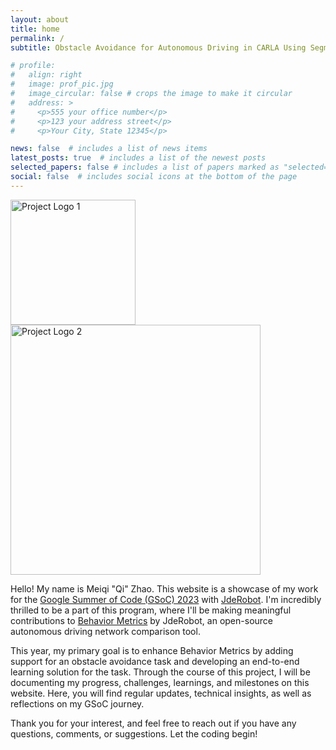 ```yaml
---
layout: about
title: home
permalink: /
subtitle: Obstacle Avoidance for Autonomous Driving in CARLA Using Segmentation Deep Learning Models

# profile:
#   align: right
#   image: prof_pic.jpg
#   image_circular: false # crops the image to make it circular
#   address: >
#     <p>555 your office number</p>
#     <p>123 your address street</p>
#     <p>Your City, State 12345</p>

news: false  # includes a list of news items
latest_posts: true  # includes a list of the newest posts
selected_papers: false # includes a list of papers marked as "selected={true}"
social: false  # includes social icons at the bottom of the page
---
```

<!-- ![Project Logo 1](/al-folio/assets/img/logo.png) -->
<img src="/al-folio/assets/img/logo.png" alt="Project Logo 1" width="200"/><img src="/al-folio/assets/img/GSoC-Horizontal.png" alt="Project Logo 2" width="400"/>
<!-- ![Project Logo 2](/img/logo2.png) -->

Hello! My name is Meiqi "Qi" Zhao. This website is a showcase of my work for the [Google Summer of Code (GSoC) 2023](https://summerofcode.withgoogle.com/) with [JdeRobot](https://jderobot.github.io/). I'm incredibly thrilled to be a part of this program, where I'll be making meaningful contributions to [Behavior Metrics](https://jderobot.github.io/BehaviorMetrics/) by JdeRobot, an open-source autonomous driving network comparison tool.

This year, my primary goal is to enhance Behavior Metrics by adding support for an obstacle avoidance task and developing an end-to-end learning solution for the task. Through the course of this project, I will be documenting my progress, challenges, learnings, and milestones on this website. Here, you will find regular updates, technical insights, as well as reflections on my GSoC journey.

Thank you for your interest, and feel free to reach out if you have any questions, comments, or suggestions. Let the coding begin!
